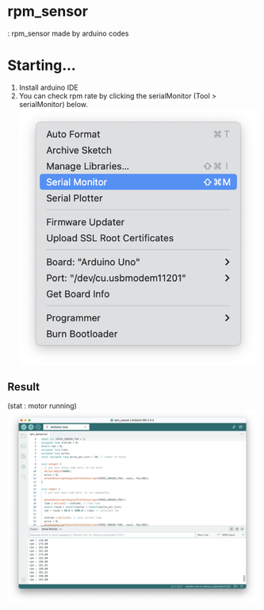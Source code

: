 # rpm_sensor
: rpm_sensor made by arduino codes

# Starting...
1. Install arduino IDE
2. You can check rpm rate by clicking the serialMonitor (Tool > serialMonitor) below.
![result](/serialMonitor.png)


## Result
(stat : motor running)
![serialMonitor](/result.png)
